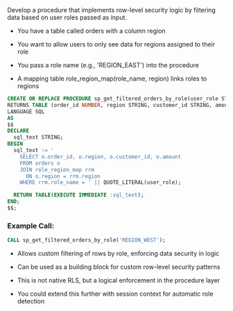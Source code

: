 Develop a procedure that implements row-level security logic by filtering data based on user roles passed as input.

- You have a table called orders with a column region

- You want to allow users to only see data for regions assigned to their role

- You pass a role name (e.g., 'REGION_EAST') into the procedure

- A mapping table role_region_map(role_name, region) links roles to regions

```sql
CREATE OR REPLACE PROCEDURE sp_get_filtered_orders_by_role(user_role STRING)
RETURNS TABLE (order_id NUMBER, region STRING, customer_id STRING, amount NUMBER)
LANGUAGE SQL
AS
$$
DECLARE
  sql_text STRING;
BEGIN
  sql_text := '
    SELECT o.order_id, o.region, o.customer_id, o.amount
    FROM orders o
    JOIN role_region_map rrm
      ON o.region = rrm.region
    WHERE rrm.role_name = ' || QUOTE_LITERAL(user_role);

  RETURN TABLE(EXECUTE IMMEDIATE :sql_text);
END;
$$;
```

### Example Call:

```sql
CALL sp_get_filtered_orders_by_role('REGION_WEST');
```

- Allows custom filtering of rows by role, enforcing data security in logic

- Can be used as a building block for custom row-level security patterns

- This is not native RLS, but a logical enforcement in the procedure layer

- You could extend this further with session context for automatic role detection
